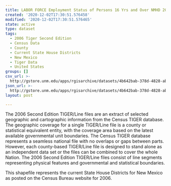 ```yaml
---
title: LABOR FORCE Employment Status of Persons 16 Yrs and Over NMHD 2000
created: '2020-12-02T17:30:51.576458'
modified: '2020-12-02T17:30:51.576465'
state: active
type: dataset
tags:
  - 2006 Tiger Second Edition
  - Census Data
  - County
  - Current State House Districts
  - New Mexico
  - Tiger Data
  - United States
groups: []
csv_url: >-
  http://gstore.unm.edu/apps/rgisarchive/datasets/4b642bab-378d-4828-ab4c-10c9e837b06b/nmh262data723603356_sth_view.derived.csv
json_url: >-
  http://gstore.unm.edu/apps/rgisarchive/datasets/4b642bab-378d-4828-ab4c-10c9e837b06b/nmh262data723603356_sth_view.derived.json
layout: post

---
```

The 2006 Second Edition TIGER/Line files are an extract of selected geographic and cartographic information from the Census TIGER database.  The geographic coverage for a single TIGER/Line file is a county or statistical equivalent entity, with the coverage area based on the latest available governmental unit boundaries. The Census TIGER database represents a seamless national file with no overlaps or gaps between parts.  However, each county-based TIGER/Line file is designed to stand alone as an independent data set or the files can be combined to cover the whole Nation.  The 2006 Second Edition  TIGER/Line files consist of line segments representing physical features and governmental and statistical boundaries.  

This shapefile represents the current State House Districts for New Mexico as posted on the Census Bureau website for 2006.

